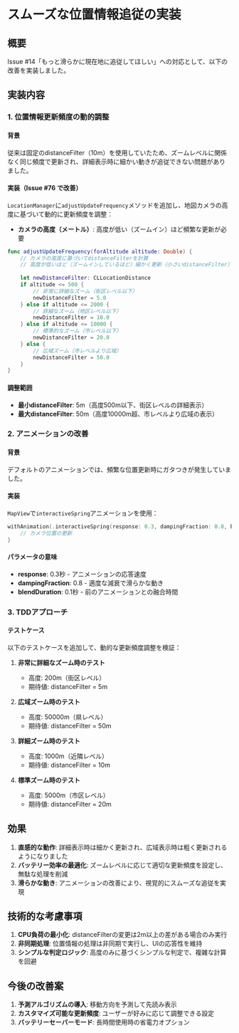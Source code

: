# スムーズな位置情報追従の実装

## 概要

Issue #14「もっと滑らかに現在地に追従してほしい」への対応として、以下の改善を実装しました。

## 実装内容

### 1. 位置情報更新頻度の動的調整

#### 背景
従来は固定のdistanceFilter（10m）を使用していたため、ズームレベルに関係なく同じ頻度で更新され、詳細表示時に細かい動きが追従できない問題がありました。

#### 実装（Issue #76 で改善）
`LocationManager`に`adjustUpdateFrequency`メソッドを追加し、地図カメラの高度に基づいて動的に更新頻度を調整：

- **カメラの高度（メートル）**: 高度が低い（ズームイン）ほど頻繁な更新が必要

```swift
func adjustUpdateFrequency(forAltitude altitude: Double) {
    // カメラの高度に基づいてdistanceFilterを計算
    // 高度が低いほど（ズームインしているほど）細かく更新（小さいdistanceFilter）
    
    let newDistanceFilter: CLLocationDistance
    if altitude <= 500 {
        // 非常に詳細なズーム（街区レベル以下）
        newDistanceFilter = 5.0
    } else if altitude <= 2000 {
        // 詳細なズーム（地区レベル以下）
        newDistanceFilter = 10.0
    } else if altitude <= 10000 {
        // 標準的なズーム（市レベル以下）
        newDistanceFilter = 20.0
    } else {
        // 広域ズーム（市レベルより広域）
        newDistanceFilter = 50.0
    }
}
```

#### 調整範囲
- **最小distanceFilter**: 5m（高度500m以下、街区レベルの詳細表示）
- **最大distanceFilter**: 50m（高度10000m超、市レベルより広域の表示）

### 2. アニメーションの改善

#### 背景
デフォルトのアニメーションでは、頻繁な位置更新時にガタつきが発生していました。

#### 実装
`MapView`で`interactiveSpring`アニメーションを使用：

```swift
withAnimation(.interactiveSpring(response: 0.3, dampingFraction: 0.8, blendDuration: 0.1)) {
    // カメラ位置の更新
}
```

#### パラメータの意味
- **response**: 0.3秒 - アニメーションの応答速度
- **dampingFraction**: 0.8 - 適度な減衰で滑らかな動き
- **blendDuration**: 0.1秒 - 前のアニメーションとの融合時間

### 3. TDDアプローチ

#### テストケース
以下のテストケースを追加して、動的な更新頻度調整を検証：

1. **非常に詳細なズーム時のテスト**
   - 高度: 200m（街区レベル）
   - 期待値: distanceFilter = 5m

2. **広域ズーム時のテスト**
   - 高度: 50000m（県レベル）
   - 期待値: distanceFilter = 50m

3. **詳細ズーム時のテスト**
   - 高度: 1000m（近隣レベル）
   - 期待値: distanceFilter = 10m

4. **標準ズーム時のテスト**
   - 高度: 5000m（市区レベル）
   - 期待値: distanceFilter = 20m

## 効果

1. **直感的な動作**: 詳細表示時は細かく更新され、広域表示時は粗く更新されるようになりました
2. **バッテリー効率の最適化**: ズームレベルに応じて適切な更新頻度を設定し、無駄な処理を削減
3. **滑らかな動き**: アニメーションの改善により、視覚的にスムーズな追従を実現

## 技術的な考慮事項

1. **CPU負荷の最小化**: distanceFilterの変更は2m以上の差がある場合のみ実行
2. **非同期処理**: 位置情報の処理は非同期で実行し、UIの応答性を維持
3. **シンプルな判定ロジック**: 高度のみに基づくシンプルな判定で、複雑な計算を回避

## 今後の改善案

1. **予測アルゴリズムの導入**: 移動方向を予測して先読み表示
2. **カスタマイズ可能な更新頻度**: ユーザーが好みに応じて調整できる設定
3. **バッテリーセーバーモード**: 長時間使用時の省電力オプション